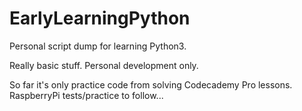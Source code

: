 # EarlyLearningPython
Personal script dump for learning Python3.

Really basic stuff. Personal development only.

So far it's only practice code from solving Codecademy Pro lessons. RaspberryPi tests/practice to follow...

